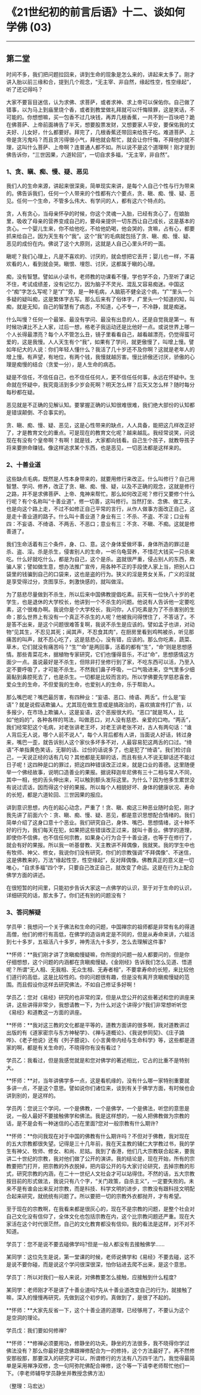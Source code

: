# 《21世纪初的前言后语》十二、谈如何学佛 (03)

------

## 第二堂

时间不多，我们把问题拉回来，讲到生命的现象是怎么来的，讲起来太多了。刚才讲入胎以前三缘和合，提到几个观念，“无主宰、非自然，缘起性空，性空缘起”，听了还记得吗？

大家不要盲目迷信，认为求佛、求菩萨，或者求神、求上帝可以保佑你。自己做了错事，以为马上到庙里烧个香，或者到教堂做礼拜就可以忏悔赎罪，这是笑话，不可能的。你想想嘛，买一包香不过几块钱，再弄几根香蕉，一共不到一百块吧？跪在佛菩萨、上帝前面祷告了半天，想要股票发财，又想要家人平安，要保佑我的丈夫好、儿女好，什么都要好。拜完了，几根香蕉还带回来给孩子吃。难道菩萨、上帝是贪污鬼吗？而且贪污得很小气，拜他就会帮忙，就会让你忏悔，不拜他的就不理，这叫什么菩萨、上帝啊？连普通人都不如。所以说不是这个道理啊！刚才提到佛告诉你，“三世因果，六道轮回”，一切自求多福，“无主宰，非自然”。

### 1、贪、瞋、痴、慢、疑、恶见

我们人的生命来源，讲起来很深奥，简单现实来讲，是每个人自己个性与行为带来的。佛告诉我们，任何一个人带来的个性都有六个要点，贪、瞋、痴、慢、疑、恶见。任何一个生命，不管多么伟大、有学问的人，都有这六个特点的。

贪，人有贪心，当母亲怀孕的时候，你这个灵魂一入胎，已经有贪心了，在娘胎里，吸收了母亲的营养变成自己的，要母亲提供一切东西让自己成长，这是基本的贪心。一个婴儿生来，你不给他吃，不给他奶喝，他会哭的，贪嘛，占有心，都要抓来给自己，因为天生有个“我”。这个“我”的毛病就包括了贪、瞋、痴、慢、疑、恶见的成份在内。佛说了这个大原则，这就是人自己心里头坏的一面。

瞋呢？我们心理上，凡是不喜欢的、讨厌的，就会想把它丢开；婴儿也一样，不喜欢看的人，看到就会哭。瞋恨、埋怨、讨厌，这都属于瞋的心理。

痴，没有智慧。譬如从小读书，老师教的功课看不懂，学也学不会，乃至听了课记不住，考试成绩差，没有记忆力，因为脑子不灵光、混乱又容易痴迷。中国这个“痴”字怎么写呢？是“疒”旁，是一种毛病，人脑筋不健全这个病，“疒”里头一个多疑的疑叫痴，这是繁体字古写。那么后来有了俗体字，疒里头一个知道的知，叫痴，就是无知，自己的智慧有了病态，不知道，心不专一，不冷静，就是痴迷。

什么叫慢？任何一个最笨、最没有学问、最没有出息的人，还是自觉我是第一。有时候功课比不上人家，过后一想，格老子我运动还是比他好一点。或说世界上哪一个人长得最漂亮？每个人不管怎么丑，镜子里看看自己，越看越漂亮，仍觉得蛮可爱的，这是我慢。人人天生有个“我”，如果有了学问，就更傲慢了，叫增上慢。譬如年纪大的人说：你们年轻人懂什么？我活了几十岁还不及你啊？这就是老年人的增上慢。有声望，有地位，有两个钱，我慢就越厉害。慢比骄傲还讨厌，骄傲的心理是痴慢的结合（贪爱一分），是人生命的病态。

疑是不信任，不信任自己，也不信任任何人，更不信任任何事，永远在怀疑中。生命就在怀疑中，我究竟活到多少岁会死啊？明天怎么样？后天又怎么样？随时每分每秒都在疑。

恶见就是不正确的见解认知。要掌握正确的认知很难很难，我们绝大部份的认知都是错误颠倒、不合事实的。

贪、瞋、痴、慢、疑、恶见，这是心性带来的缺点，人人具备，能把这几样改正好了，才是教育文化的重点。可是现在的教育文化呢？越来越乱。我经常说笑，问说现在有没有个皇帝啊？有啊！就是钱，大家都向钱看。自己生个孩子，就教导孩子将来要拚命赚钱。像这样追求某个东西，也是恶见，一切恶法都是这样来的。

### 2、十善业道

这些缺点毛病，既然是人性本身带来的，就要用修行来改正。什么叫修行？自己用智慧、学问、修养，改正了贪、瞋、痴、慢、疑，以及不正确的观念，这就是修行之路，并不是求佛菩萨、上帝、鬼神来帮忙。那么如何改正呢？修行又要修个什么行呢？有个名称叫“十善业道”，修一切善，这叫修行。当然打坐、念佛、做工夫，也是向这个路上走，不过不如修正自己平常的言行，从作人做事方面改正自己，这是走十善业道的路子。什么叫十善业道？身业有三：不杀、不盗、不淫；口业有四：不妄语、不绮语、不两舌、不恶口；意业有三：不贪、不瞋、不痴。这就是修善道了。

我们生命活着有三个条件，身、口、意。这个身体爱做坏事，身体所造的罪过是杀、盗、淫。杀是杀生，侵害别人的生命，一听乌龟营养，不惜花大钱买一只杀来吃。什么好就吃什么，都是为自己，这个是杀。盗就很严重，侵占别人的东西，欺骗人家；譬如做生意，想办法推广宣传，用各种不正的手段使人家上当，把别人口袋里的钱骗到自己的口袋来，这也是盗的行为。狭义的淫是男女关系，广义的淫就是享受得过分，贪图享乐，刺激快感的，就叫做淫。

为了慈悲尽量做到不杀生，所以后来中国佛教提倡吃素。前天有一位快八十岁的老学生，也是退休的大学校长，他讲到一个不杀生的问题。他说有人告诉他一定要吃素，这个很难办啊。我说你是个大学校长，我问你，人们吃素是为了不杀害别的生命；那么世界上有没有一个真正不杀生的人呢？他被我问得愣住了，不答话了。不是答不出来，是这个问题很难答复啊，我说不杀生是应该的。譬如孟子也讲，对动物“见其生，不忍见其死；闻其声，不忍食其肉”，在厨房里看到鸡鸭被杀，听见那痛苦的叫声，就不忍心吃了，这是慈悲心，没有错，应该的。那么你吃素，蔬菜、草木，它们就没有痛苦吗？“生”“命”是两回事，活着的都有“生”，“命”则是思想感情。那些青菜花木，据植物专家研究，它们也懂得音乐，不过“命”，思想感情这方面少一点。虽说最好是不杀生，但除非打坐修行到了家，不吃东西可以活，乃至入定不要呼吸了，才可能不杀生。不然我们鼻子呼吸，一口气吸进来，空气里多少细菌黏到鼻腔死去了，也是杀生。一切都是比较而言的。所以学佛要先学慈悲喜舍，爱众生的生命，不但爱我的生命，也爱别人的生命，乐于帮助人。

那么嘴巴呢？嘴巴最厉害，有四种业：“妄语、恶口、绮语、两舌”。什么是“妄语”？就是说假话欺骗人。尤其现在做生意或是搞政治的，喜欢搞宣传打广告，以多报少，在市场上欺骗人，这是妄语，这个恶报很大的。“恶口”就是骂人，比如“他妈的”，各种各样的骂法，叫做恶口，对人没有慈悲、亲爱的口吻。“两舌”，我们经常犯这个毛病，对老张讲老王坏，对老王讲老张不对，古人有两句话：“谁人背后无人说，哪个人前不说人”，每个人背后都有人讲，当面说人好话，转过身来，嘴巴一歪，就告诉别人这个家伙多坏多不对，人最容易犯这两舌的口过。“绮语”不单指黄色笑话，无聊的话、过份的话说多了，也是犯了“绮语”。我们检讨自己，一天说正经的话有几句？其他都是无聊的话，而且有些人不说无聊话还不能过日子呢！这四种是口的罪过，把这四种错误改正过来，就是口业的善德。这里随便举一个佛经故事，说明口造善业的果报。据说释迦牟尼佛有三十二相与常人不同，其中一相，他的舌头伸出来，可以触到额头发际这里。为什么？因为他多生累世没有说过谎话，因而得这个好的果报。所以每个人相貌好坏、身体的健康状况、寿命的长短，都是六道轮回、三世因果的报应。

讲到意识思想，内在的起心动念，严重了！贪、瞋、痴这三种恶业随时会犯，刚才我先讲了前面六个：贪、瞋、痴、慢、疑、恶见，都是意识思想配合情绪的。我们简单介绍了这身口意十个恶业。我们研究自己，身体、嘴巴、思想情绪，这十种不好的行为，我们每天在犯，如果把这些错误改正过来，就叫十善业。佛学的道理，即使你不信佛，也不信任何宗教，如果身心行为合于十善业道，也等于在修行了，就会有好的果报。所以我一听基督教、天主教讲不拜偶像，我就笑。我的学生中也有牧师、神父、修女，我说你们没有研究，你们的宗教强调“不拜偶像”、不迷信，这是佛教来的，万法“缘起性空，性空缘起”，反对拜偶像。佛教真正的意义是一切唯心，“自求多福”四个字，只要自己改正自己，就改变了命运。这是在行为上配合佛学方面的讲述。

在很短暂的时间里，只能初步告诉大家这一点佛学的认识，至于对于生命的认识，详细研究的话，那太多了。你们还有别的问题没有？

### 3、答问解疑

学员甲：我想问一个关于佛法和生命的问题，中国禅宗的祖师都是非常有名的得道高僧，他们的修行有高低，在佛学的造诣肯定是不同的，但是从寿命来讲，六祖活到七十多岁，五祖活八十多岁，神秀活九十多岁，怎么去理解这件事?

**怀师：**我们刚才讲了贪瞋痴慢疑嘛，你所提的问题一般人都要问的，但是你仔细想想，这个问题的内涵都在贪瞋痴慢疑。《金刚经》告诉我们怎么见道、悟道呢？所谓“无人相、无我相、无众生相、无寿者相”，不要拿寿命的长短，来比较他们道行的高低，这是比较性的。你的问题很有趣，但是没有离开贪瞋痴慢疑的范围。而且假设你这样去研究佛法，不如自己修证多好啊！

学员乙：您对《易经》研究的也非常的深，但是从您公开的这些著述和您的讲座来讲，这些讲得非常少，我想请教一下，为什么对这个讲得少?我们非常想听听您《易经》和道教这一方面的讲座。

**怀师：**我对这三教的文化都是平等的，道教方面讲的很多啊，我对道教讲过出版的有《道家密宗与东方神秘学》、《禅与道概论》、《我说参同契》、《庄子諵哗》、《老子他说》还有《列子臆说》、《小言黄帝内经与生命科学》等，这些都是道家的啊，都是有关生命的，不晓得你有没有看过？

学员乙：我看过，但是我感觉就是和您对佛学的著述相比，它占的比重不是特别大。

**怀师：**对，当年讲佛学多一点，这是看机缘的，没有什么哪一家特别重要就多讲一点，不是这个意思。譬如说你们诸位来，谈到有关于佛学方面，有时候也会讲到别的，是这样的。

学员丙：您说三个学问，一个是佛教，一个是佛学，一个是佛法，听您的意思是说，一般人最好不要接触佛学和佛法。我是这样想的，一般人把佛教做为宗教的话，是不是会有一种迷信的心态在里面?您对一般宗教有什么期许?

**怀师：**你问我现在对于中国的佛教有什么期许吗？不但对于佛教，我对现在的五大宗教都很失望。记得是三十几年前，我在天主教的辅仁大学教过书，我的学生有神父、牧师、修女、和尚、尼姑。我到了香港，他们几大宗教联合起来，要我讲二十世纪的宗教，我对他们做了公开的演讲。我的结论是，现在开始，所有的宗教要把门打开，把宗教的外衣脱掉，把内容公开的与大家讨论研究，去掉宗教的形式，研究宗教的内涵，在二十一世纪人文社会才可以站得住。不然的话，五大宗教按目前的形式做法，我说只有八个字，“关门政策，自杀主义”，一定要失败的。未来不是有谁会出来反对宗教，而是科技、科学文明的进步，宗教没有跟科技文明配合起来研究，就统统有问题了。所以要把一切的宗教外衣都抛开，才有希望。

至于现在的宗教啊，在我看来都是很灰心的，现在不是宗教的问题，是整个社会对自己文化没有信仰了，全体文化也包括宗教在内，这个比宗教问题还严重。现在大家活在这个时代很茫然，自己的文化教育都没有信仰。我的看法是这样，对不对不知道。

学员丁：您不是说不要去碰佛学吗?但是一般人都没有去接触佛学……

某同学：这位先生是说，第一堂课的时候，老师说佛学和《易经》不要去碰，这不是说不要你碰，而是说这个学问很深很深，怕你钻进去爬不出来，是这个意思。

学员丁：所以对我们一般人来说，对佛教要怎么接触，应接触到什么程度?

某同学：老师刚才不是讲了十善业道吗?先从十善业道改变自己的行为，就接触了嘛，深入的慢慢再研究，先做到这个初步的。真做到了，是很了不起的。

**怀师：**大家先反省一下，这个十善业道的道理，已经够用了，不要认为这个是空洞的理论。

学员戊：我们要如何修禅?

**怀师：**修禅必须要用功，修静坐的功夫。静坐的方法很多，我不晓得你学过佛法没有？那么你最好是念佛跟禅修配合为一的修持，这个方法最好了。再不然修安那般那，那要深入的研究才可以，所谓修行的方法有八万四千法门，我觉得最简单是采用禅净双修，念一句阿弥陀佛配合禅修，这个等一下请李老师帮忙他们一下。（李老师辅导学员静坐并教授念佛方法）

（整理：马宏达）

